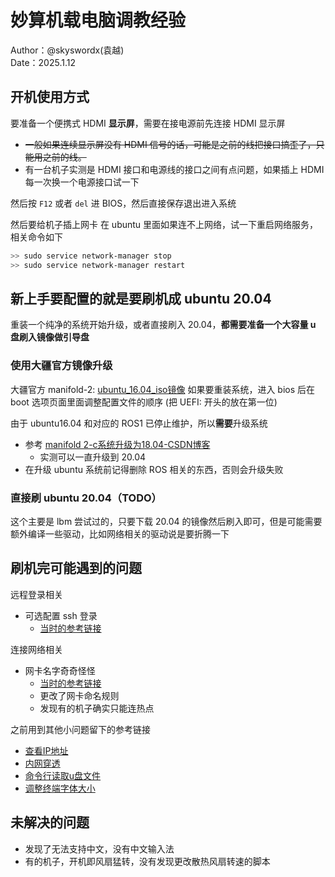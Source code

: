 # 妙算机载电脑调教经验

Author：@skyswordx(袁越)  
Date：2025.1.12

## 开机使用方式

要准备一个便携式 HDMI **显示屏**，需要在接电源前先连接 HDMI 显示屏
- ~~一般如果连续显示屏没有 HDMI 信号的话，可能是之前的线把接口搞歪了，只能用之前的线。~~
- 有一台机子实测是 HDMI 接口和电源线的接口之间有点问题，如果插上 HDMI 每一次换一个电源接口试一下

然后按 `F12` 或者 `del` 进 BIOS，然后直接保存退出进入系统

然后要给机子插上网卡
在 ubuntu 里面如果连不上网络，试一下重启网络服务，相关命令如下
```bash
>> sudo service network-manager stop
>> sudo service network-manager restart
```


## 新上手要配置的就是要刷机成 ubuntu 20.04

重装一个纯净的系统开始升级，或者直接刷入 20.04，**都需要准备一个大容量 u 盘刷入镜像做引导盘**

### 使用大疆官方镜像升级

大疆官方 manifold-2: [ubuntu_16.04_iso镜像](https://www.dji.com/cn/manifold-2/downloads)
如果要重装系统，进入 bios 后在 boot 选项页面里面调整配置文件的顺序 (把 UEFI: 开头的放在第一位)

由于 ubuntu16.04 和对应的 ROS1 已停止维护，所以**需要**升级系统
- 参考 [manifold 2-c系统升级为18.04-CSDN博客](https://blog.csdn.net/weixin_43568893/article/details/120209869)
	- 实测可以一直升级到 20.04
- 在升级 ubuntu 系统前记得删除 ROS 相关的东西，否则会升级失败

### 直接刷 ubuntu 20.04（TODO）

这个主要是 lbm 尝试过的，只要下载 20.04 的镜像然后刷入即可，但是可能需要额外编译一些驱动，比如网络相关的驱动说是要折腾一下


## 刷机完可能遇到的问题

远程登录相关
- 可选配置 ssh 登录
	- [当时的参考链接](https://zhuanlan.zhihu.com/p/514679761)

连接网络相关
- 网卡名字奇奇怪怪
	- [当时的参考链接](https://blog.csdn.net/weixin_42409052/article/details/113065704)
	- 更改了网卡命名规则
	- 发现有的机子确实只能连热点

之前用到其他小问题留下的参考链接
- [查看IP地址](https://zhuanlan.zhihu.com/p/81212996)
- [内网穿透](https://www.cpolar.com/blog/ssh-remote-connection-to-ubuntu-system)
- [命令行读取u盘文件](https://blog.csdn.net/weixin_51359215/article/details/120678744)
- [调整终端字体大小](https://blog.csdn.net/qq_30115765/article/details/52623935)

## 未解决的问题

- 发现了无法支持中文，没有中文输入法
- 有的机子，开机即风扇猛转，没有发现更改散热风扇转速的脚本